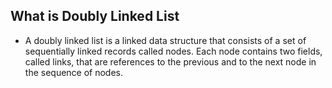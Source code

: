 ## What is Doubly Linked List
- A doubly linked list is a linked data structure that consists of a set of sequentially linked records called nodes. Each node contains two fields, called links, that are references to the previous and to the next node in the sequence of nodes.